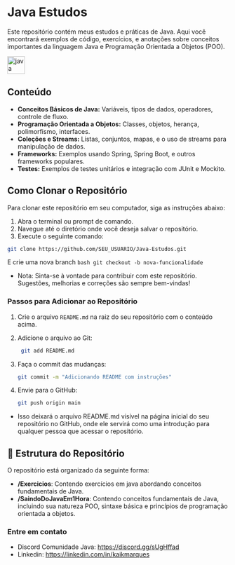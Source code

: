 # Java Estudos 


Este repositório contém meus estudos e práticas de Java. Aqui você encontrará exemplos de código, exercícios, e anotações sobre conceitos importantes da linguagem Java e Programação Orientada a Objetos (POO).
<div align="left">
  <img src="https://cdn.jsdelivr.net/gh/devicons/devicon/icons/java/java-original.svg" height="40" alt="java logo"  />
</div>

## Conteúdo

- **Conceitos Básicos de Java:** Variáveis, tipos de dados, operadores, controle de fluxo.
- **Programação Orientada a Objetos:** Classes, objetos, herança, polimorfismo, interfaces.
- **Coleções e Streams:** Listas, conjuntos, mapas, e o uso de streams para manipulação de dados.
- **Frameworks:** Exemplos usando Spring, Spring Boot, e outros frameworks populares.
- **Testes:** Exemplos de testes unitários e integração com JUnit e Mockito.

## Como Clonar o Repositório

Para clonar este repositório em seu computador, siga as instruções abaixo:

1. Abra o terminal ou prompt de comando.
2. Navegue até o diretório onde você deseja salvar o repositório.
3. Execute o seguinte comando:

```bash
git clone https://github.com/SEU_USUARIO/Java-Estudos.git
```
E crie uma nova branch
    ```bash
    git checkout -b nova-funcionalidade
    ```

- Nota: Sinta-se à vontade para contribuir com este repositório. Sugestões, melhorias e correções são sempre bem-vindas!


### Passos para Adicionar ao Repositório

1. Crie o arquivo `README.md` na raiz do seu repositório com o conteúdo acima.
2. Adicione o arquivo ao Git:

   ```bash
    git add README.md

3. Faça o commit das mudanças:
    ```bash
    git commit -m "Adicionando README com instruções"
4. Envie para o GitHub:
    ```bash
    git push origin main

 - Isso deixará o arquivo README.md visível na página inicial do seu repositório no GitHub, onde ele servirá como uma introdução para qualquer pessoa que acessar o repositório.



## 📂 Estrutura do Repositório

O repositório está organizado da seguinte forma:

- **/Exercicios**: Contendo exercícios em java abordando conceitos fundamentais de Java.
- **/SaindoDoJavaEm1Hora**: Contendo conceitos fundamentais de Java, incluindo sua natureza POO, sintaxe básica e princípios de programação orientada a objetos.


### Entre em contato
* Discord Comunidade Java: https://discord.gg/sUgHffad
* Linkedin: https://linkedin.com/in/kaikmarques


